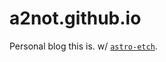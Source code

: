 # a2not.github.io

Personal blog this is. w/ [`astro-etch`](https://github.com/lhr0909/astro-etch).
